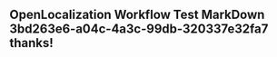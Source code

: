 <properties
ms.topic="hero-topic"
ms.test1="hero-topic"
ms.test2="test"/>

## OpenLocalization Workflow Test MarkDown 3bd263e6-a04c-4a3c-99db-320337e32fa7 thanks!
